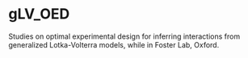 # gLV_OED
Studies on optimal experimental design for inferring interactions from generalized Lotka-Volterra models, while in Foster Lab, Oxford.
